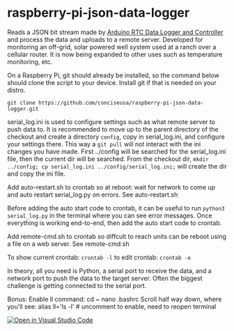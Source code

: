 # raspberry-pi-json-data-logger
Reads a JSON bit stream made by [Arduino RTC Data Logger and Controller](https://github.com/conciseusa/arduino-rtc-json-data-logger) and process the data and uploads to a remote server. 
Developed for monitoring an off-grid, solar powered well system used at a ranch over a cellular router.
It is now being expanded to other uses such as temperature monitoring, etc.

On a Raspberry Pi, git should already be installed, so the command below should clone the script to your device.
Install git if that is needed on your distro.

`git clone https://github.com/conciseusa/raspberry-pi-json-data-logger.git`

serial_log.ini is used to configure settings such as what remote server to push data to. It is recommended to move up to the parent directory of the checkout and create a directory `config`, copy in serial_log.ini, and configure your settings there. This way a `git pull` will not interact with the ini changes you have made. First ../config will be searched for the serial_log.ini file, then the current dir will be searched. From the checkout dir, `mkdir ../config; cp serial_log.ini ../config/serial_log.ini;` will create the dir and copy the ini file.

Add auto-restart.sh to crontab so at reboot: wait for network to come up and auto restart serial_log.py on errors. See auto-restart.sh

Before adding the auto start code to crontab, it can be useful to run `python3 serial_log.py` in the terminal where you can see error messages. Once everything is working end-to-end, then add the auto start code to crontab.

Add remote-cmd.sh to crontab so diffcult to reach units can be reboot using a file on a web server. See remote-cmd.sh

To show current crontab: `crontab -l`  to edit crontab: `crontab -e`

In theory, all you need is Python, a serial port to receive the data, and a network port to push the data to the target server. Often the biggest challenge is getting connected to the serial port.

Bonus: Enable ll command:
cd ~
nano .bashrc
Scroll half way down, where you'll see:
alias ll='ls -l'  # uncomment to enable, need to reopen terminal

[![Open in Visual Studio Code](https://open.vscode.dev/badges/open-in-vscode.svg)](https://open.vscode.dev/conciseusa/raspberry-pi-json-data-logger)
